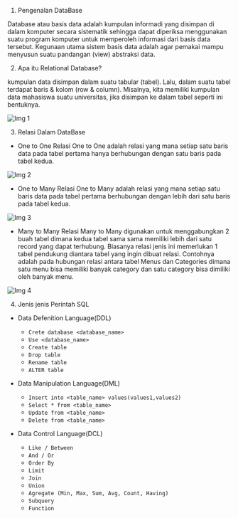 1. Pengenalan DataBase

Database atau basis data adalah kumpulan informadi yang disimpan di dalam komputer secara sistematik sehingga dapat diperiksa menggunakan suatu program komputer untuk memperoleh informasi dari basis data tersebut. Kegunaan utama sistem basis data adalah agar pemakai mampu menyusun suatu pandangan (view) abstraksi data.

2. Apa itu Relational Database? 

kumpulan data disimpan dalam suatu tabular (tabel). Lalu, dalam suatu tabel terdapat baris & kolom (row & column).  Misalnya, kita memiliki kumpulan data mahasiswa suatu universitas, jika disimpan ke dalam tabel seperti ini bentuknya.

![Img 1](Screeshoots/Sumber%201.png)

3. Relasi Dalam DataBase

- One to One
Relasi One to One adalah relasi yang mana setiap satu baris data pada tabel pertama hanya berhubungan dengan satu baris pada tabel kedua.

![Img 2](Screeshoots/Sumber%202.png)

- One to Many
Relasi One to Many adalah relasi yang mana setiap satu baris data pada tabel pertama berhubungan dengan lebih dari satu baris pada tabel kedua.

![Img 3](Screeshoots/Sumber%203.png)

- Many to Many
Relasi Many to Many digunakan untuk menggabungkan 2 buah tabel dimana kedua tabel sama sama memiliki lebih dari satu record yang dapat terhubung. Biasanya relasi jenis ini memerlukan 1 tabel pendukung diantara tabel yang ingin dibuat relasi. Contohnya adalah pada hubungan relasi antara tabel Menus dan Categories dimana satu menu bisa memiliki banyak category dan satu category bisa dimiliki oleh banyak menu.

![Img 4](Screeshoots/Sumber%204.png)

4. Jenis jenis Perintah SQL

- Data Defenition Language(DDL)
    - `Crete database <database_name>` 
    - `Use <database_name>`
    - `Create table`
    - `Drop table`
    - `Rename table`
    - `ALTER table`

- Data Manipulation Language(DML)
    - `Insert into <table_name> values(values1,values2)`
    - `Select * from <table_name>`
    - `Update from <table_name>`
    - `Delete from <table_name>`

- Data Control Language(DCL)
    - `Like / Between`
    - `And / Or`
    - `Order By`
    - `Limit`
    - `Join`
    - `Union`
    - `Agregate (Min, Max, Sum, Avg, Count, Having)`
    - `Subquery`
    - `Function`